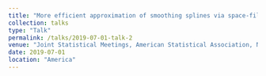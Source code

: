 ```yaml
---
title: "More efficient approximation of smoothing splines via space-filling basis selection"
collection: talks
type: "Talk"
permalink: /talks/2019-07-01-talk-2
venue: "Joint Statistical Meetings, American Statistical Association, Nonparametric Statistics Section"
date: 2019-07-01
location: "America"
---
```



